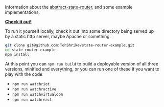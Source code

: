 
Information about the [abstract-state-router](https://github.com/TehShrike/abstract-state-router), and some example implementations.

**[Check it out!](http://tehshrike.github.io/state-router-example)**

To run it yourself locally, check it out into some directory being served up by a static http server, maybe Apache or something:

```sh
git clone git@github.com:TehShrike/state-router-example.git
cd state-router-example
npm install
```

At this point you can `npm run build` to build a deployable version of all three versions, minified and everything, or you can run one of these if you want to play with the code:

- `npm run watchriot`
- `npm run watchractive`
- `npm run watchvirtualdom`
- `npm run watchreact`
